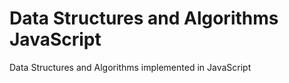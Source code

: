 # Data Structures and Algorithms JavaScript
Data Structures and Algorithms implemented in JavaScript
